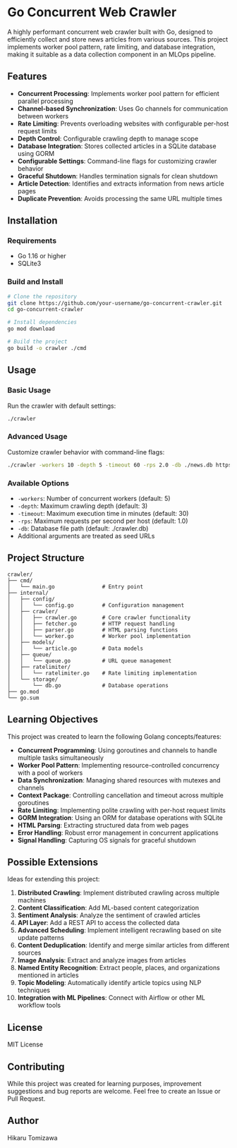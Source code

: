 # Go Concurrent Web Crawler

A highly performant concurrent web crawler built with Go, designed to efficiently collect and store news articles from various sources. This project implements worker pool pattern, rate limiting, and database integration, making it suitable as a data collection component in an MLOps pipeline.

## Features

- **Concurrent Processing**: Implements worker pool pattern for efficient parallel processing
- **Channel-based Synchronization**: Uses Go channels for communication between workers
- **Rate Limiting**: Prevents overloading websites with configurable per-host request limits
- **Depth Control**: Configurable crawling depth to manage scope
- **Database Integration**: Stores collected articles in a SQLite database using GORM
- **Configurable Settings**: Command-line flags for customizing crawler behavior
- **Graceful Shutdown**: Handles termination signals for clean shutdown
- **Article Detection**: Identifies and extracts information from news article pages
- **Duplicate Prevention**: Avoids processing the same URL multiple times

## Installation

### Requirements

- Go 1.16 or higher
- SQLite3

### Build and Install

```bash
# Clone the repository
git clone https://github.com/your-username/go-concurrent-crawler.git
cd go-concurrent-crawler

# Install dependencies
go mod download

# Build the project
go build -o crawler ./cmd
```

## Usage

### Basic Usage

Run the crawler with default settings:

```bash
./crawler
```

### Advanced Usage

Customize crawler behavior with command-line flags:

```bash
./crawler -workers 10 -depth 5 -timeout 60 -rps 2.0 -db ./news.db https://example.com/news
```

### Available Options

- `-workers`: Number of concurrent workers (default: 5)
- `-depth`: Maximum crawling depth (default: 3)
- `-timeout`: Maximum execution time in minutes (default: 30)
- `-rps`: Maximum requests per second per host (default: 1.0)
- `-db`: Database file path (default: ./crawler.db)
- Additional arguments are treated as seed URLs

## Project Structure

```
crawler/
├── cmd/
│   └── main.go               # Entry point
├── internal/
│   ├── config/
│   │   └── config.go         # Configuration management
│   ├── crawler/
│   │   ├── crawler.go        # Core crawler functionality
│   │   ├── fetcher.go        # HTTP request handling
│   │   ├── parser.go         # HTML parsing functions
│   │   └── worker.go         # Worker pool implementation
│   ├── models/
│   │   └── article.go        # Data models
│   ├── queue/
│   │   └── queue.go          # URL queue management
│   ├── ratelimiter/
│   │   └── ratelimiter.go    # Rate limiting implementation
│   └── storage/
│       └── db.go             # Database operations
├── go.mod
└── go.sum
```

## Learning Objectives

This project was created to learn the following Golang concepts/features:

- **Concurrent Programming**: Using goroutines and channels to handle multiple tasks simultaneously
- **Worker Pool Pattern**: Implementing resource-controlled concurrency with a pool of workers
- **Data Synchronization**: Managing shared resources with mutexes and channels
- **Context Package**: Controlling cancellation and timeout across multiple goroutines
- **Rate Limiting**: Implementing polite crawling with per-host request limits
- **GORM Integration**: Using an ORM for database operations with SQLite
- **HTML Parsing**: Extracting structured data from web pages
- **Error Handling**: Robust error management in concurrent applications
- **Signal Handling**: Capturing OS signals for graceful shutdown

## Possible Extensions

Ideas for extending this project:

1. **Distributed Crawling**: Implement distributed crawling across multiple machines
2. **Content Classification**: Add ML-based content categorization
3. **Sentiment Analysis**: Analyze the sentiment of crawled articles
4. **API Layer**: Add a REST API to access the collected data
5. **Advanced Scheduling**: Implement intelligent recrawling based on site update patterns
6. **Content Deduplication**: Identify and merge similar articles from different sources
7. **Image Analysis**: Extract and analyze images from articles
8. **Named Entity Recognition**: Extract people, places, and organizations mentioned in articles
9. **Topic Modeling**: Automatically identify article topics using NLP techniques
10. **Integration with ML Pipelines**: Connect with Airflow or other ML workflow tools

## License

MIT License

## Contributing

While this project was created for learning purposes, improvement suggestions and bug reports are welcome. Feel free to create an Issue or Pull Request.

## Author

Hikaru Tomizawa

